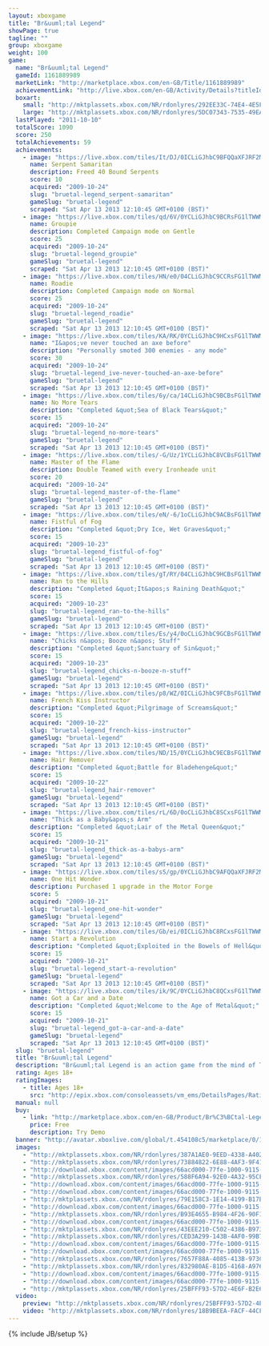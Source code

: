 ```yaml
---
layout: xboxgame
title: "Br&uuml;tal Legend"
showPage: true
tagline: ""
group: xboxgame
weight: 100
game: 
  name: "Br&uuml;tal Legend"
  gameId: 1161889989
  marketLink: "http://marketplace.xbox.com/en-GB/Title/1161889989"
  achievementLink: "http://live.xbox.com/en-GB/Activity/Details?titleId=1161889989"
  boxart: 
    small: "http://mktplassets.xbox.com/NR/rdonlyres/292EE33C-74E4-4E5F-B6FA-A0DC4419181E/0/boxbrutalLegend.jpg"
    large: "http://mktplassets.xbox.com/NR/rdonlyres/5DC07343-7535-49EA-964B-B2D939A263C3/0/cboxbrutallegend.jpg"
  lastPlayed: "2011-10-10"
  totalScore: 1090
  score: 250
  totalAchievements: 59
  achievements: 
    - image: "https://live.xbox.com/tiles/It/DJ/0ICLiGJhbC9BFQQaXFJRF2M1L2FjaC8wLzUAAAAA5+fn-+bQOQ==.jpg"
      name: Serpent Samaritan
      description: Freed 40 Bound Serpents
      score: 10
      acquired: "2009-10-24"
      slug: "bruetal-legend_serpent-samaritan"
      gameSlug: "bruetal-legend"
      scraped: "Sat Apr 13 2013 12:10:45 GMT+0100 (BST)"
    - image: "https://live.xbox.com/tiles/qd/6V/0YCLiGJhbC9BCRsFG1lTWWM1L2FjaC8wLzM1AAAAAOfn5-663rU=.jpg"
      name: Groupie
      description: Completed Campaign mode on Gentle
      score: 25
      acquired: "2009-10-24"
      slug: "bruetal-legend_groupie"
      gameSlug: "bruetal-legend"
      scraped: "Sat Apr 13 2013 12:10:45 GMT+0100 (BST)"
    - image: "https://live.xbox.com/tiles/HN/e0/04CLiGJhbC9CCRsFG1lTWWM1L2FjaC8wLzM2AAAAAOfn5-yb1wA=.jpg"
      name: Roadie
      description: Completed Campaign mode on Normal
      score: 25
      acquired: "2009-10-24"
      slug: "bruetal-legend_roadie"
      gameSlug: "bruetal-legend"
      scraped: "Sat Apr 13 2013 12:10:45 GMT+0100 (BST)"
    - image: "https://live.xbox.com/tiles/KA/RK/0YCLiGJhbC9HCxsFG1lTWWM1L2FjaC8wLzEzAAAAAOfn5-5lBDQ=.jpg"
      name: "I&apos;ve never touched an axe before"
      description: "Personally smoted 300 enemies - any mode"
      score: 30
      acquired: "2009-10-24"
      slug: "bruetal-legend_ive-never-touched-an-axe-before"
      gameSlug: "bruetal-legend"
      scraped: "Sat Apr 13 2013 12:10:45 GMT+0100 (BST)"
    - image: "https://live.xbox.com/tiles/6y/ca/14CLiGJhbC9BCBsFG1lTWWM1L2FjaC8wLzI1AAAAAOfn5-g1J-c=.jpg"
      name: No More Tears
      description: "Completed &quot;Sea of Black Tears&quot;"
      score: 15
      acquired: "2009-10-24"
      slug: "bruetal-legend_no-more-tears"
      gameSlug: "bruetal-legend"
      scraped: "Sat Apr 13 2013 12:10:45 GMT+0100 (BST)"
    - image: "https://live.xbox.com/tiles/-G/Uz/1YCLiGJhbC8VCBsFG1lTWWM1L2FjaC8wLzJhAAAAAOfn5-ocZeA=.jpg"
      name: Master of the Flame
      description: Double Teamed with every Ironheade unit
      score: 20
      acquired: "2009-10-24"
      slug: "bruetal-legend_master-of-the-flame"
      gameSlug: "bruetal-legend"
      scraped: "Sat Apr 13 2013 12:10:45 GMT+0100 (BST)"
    - image: "https://live.xbox.com/tiles/eN/-6/1oCLiGJhbC9ACBsFG1lTWWM1L2FjaC8wLzI0AAAAAOfn5-nV32Q=.jpg"
      name: Fistful of Fog
      description: "Completed &quot;Dry Ice, Wet Graves&quot;"
      score: 15
      acquired: "2009-10-23"
      slug: "bruetal-legend_fistful-of-fog"
      gameSlug: "bruetal-legend"
      scraped: "Sat Apr 13 2013 12:10:45 GMT+0100 (BST)"
    - image: "https://live.xbox.com/tiles/gT/RY/04CLiGJhbC9HCBsFG1lTWWM1L2FjaC8wLzIzAAAAAOfn5-x3NJ0=.jpg"
      name: Ran to the Hills
      description: "Completed &quot;It&apos;s Raining Death&quot;"
      score: 15
      acquired: "2009-10-23"
      slug: "bruetal-legend_ran-to-the-hills"
      gameSlug: "bruetal-legend"
      scraped: "Sat Apr 13 2013 12:10:45 GMT+0100 (BST)"
    - image: "https://live.xbox.com/tiles/Es/y4/0oCLiGJhbC9GCBsFG1lTWWM1L2FjaC8wLzIyAAAAAOfn5-2XzA4=.jpg"
      name: "Chicks n&apos; Booze n&apos; Stuff"
      description: "Completed &quot;Sanctuary of Sin&quot;"
      score: 15
      acquired: "2009-10-23"
      slug: "bruetal-legend_chicks-n-booze-n-stuff"
      gameSlug: "bruetal-legend"
      scraped: "Sat Apr 13 2013 12:10:45 GMT+0100 (BST)"
    - image: "https://live.xbox.com/tiles/p8/WZ/0ICLiGJhbC9FCBsFG1lTWWM1L2FjaC8wLzIxAAAAAOfn5-+2xbs=.jpg"
      name: French Kiss Instructor
      description: "Completed &quot;Pilgrimage of Screams&quot;"
      score: 15
      acquired: "2009-10-22"
      slug: "bruetal-legend_french-kiss-instructor"
      gameSlug: "bruetal-legend"
      scraped: "Sat Apr 13 2013 12:10:45 GMT+0100 (BST)"
    - image: "https://live.xbox.com/tiles/ND/15/0YCLiGJhbC9ECBsFG1lTWWM1L2FjaC8wLzIwAAAAAOfn5-5WPSg=.jpg"
      name: Hair Remover
      description: "Completed &quot;Battle for Bladehenge&quot;"
      score: 15
      acquired: "2009-10-22"
      slug: "bruetal-legend_hair-remover"
      gameSlug: "bruetal-legend"
      scraped: "Sat Apr 13 2013 12:10:45 GMT+0100 (BST)"
    - image: "https://live.xbox.com/tiles/rL/6D/0oCLiGJhbC8SCxsFG1lTWWM1L2FjaC8wLzFmAAAAAOfn5-2svrA=.jpg"
      name: "Thick as a Baby&apos;s Arm"
      description: "Completed &quot;Lair of the Metal Queen&quot;"
      score: 15
      acquired: "2009-10-21"
      slug: "bruetal-legend_thick-as-a-babys-arm"
      gameSlug: "bruetal-legend"
      scraped: "Sat Apr 13 2013 12:10:45 GMT+0100 (BST)"
    - image: "https://live.xbox.com/tiles/sS/gp/0YCLiGJhbC9AFQQaXFJRF2M1L2FjaC8wLzQAAAAA5+fn-gYoqg==.jpg"
      name: One Hit Wonder
      description: Purchased 1 upgrade in the Motor Forge
      score: 5
      acquired: "2009-10-21"
      slug: "bruetal-legend_one-hit-wonder"
      gameSlug: "bruetal-legend"
      scraped: "Sat Apr 13 2013 12:10:45 GMT+0100 (BST)"
    - image: "https://live.xbox.com/tiles/Gb/ei/0ICLiGJhbC8RCxsFG1lTWWM1L2FjaC8wLzFlAAAAAOfn5-+NtwU=.jpg"
      name: Start a Revolution
      description: "Completed &quot;Exploited in the Bowels of Hell&quot;"
      score: 15
      acquired: "2009-10-21"
      slug: "bruetal-legend_start-a-revolution"
      gameSlug: "bruetal-legend"
      scraped: "Sat Apr 13 2013 12:10:45 GMT+0100 (BST)"
    - image: "https://live.xbox.com/tiles/ik/9C/0YCLiGJhbC8QCxsFG1lTWWM1L2FjaC8wLzFkAAAAAOfn5-5tT5Y=.jpg"
      name: Got a Car and a Date
      description: "Completed &quot;Welcome to the Age of Metal&quot;"
      score: 15
      acquired: "2009-10-21"
      slug: "bruetal-legend_got-a-car-and-a-date"
      gameSlug: "bruetal-legend"
      scraped: "Sat Apr 13 2013 12:10:45 GMT+0100 (BST)"
  slug: "bruetal-legend"
  title: "Br&uuml;tal Legend"
  description: "Br&uuml;tal Legend is an action game from the mind of Tim Schafer. Eddie Riggs, a roadie chosen by the Rock Gods and played by Jack Black, must battle through a heavy metal fantasy world to save humanity and slay demons &mdash; using only a broad axe, his guitar Clementine, and an army of metal heads."
  rating: Ages 18+
  ratingImages: 
    - title: Ages 18+
      src: "http://epix.xbox.com/consoleassets/vm_ems/DetailsPages/RatingSystemID/14/default/Values/14005.png"
  manual: null
  buy: 
    - link: "http://marketplace.xbox.com/en-GB/Product/Br%C3%BCtal-Legend/66acd000-77fe-1000-9115-d802454108c5?purchase=1&amp;DownloadType=GameDemo"
      price: Free
      description: Try Demo
  banner: "http://avatar.xboxlive.com/global/t.454108c5/marketplace/0/1"
  images: 
    - "http://mktplassets.xbox.com/NR/rdonlyres/387A1AE0-9EED-4338-A402-BD93991B1E10/0/simbrutallegend00.jpg"
    - "http://mktplassets.xbox.com/NR/rdonlyres/73884822-6E88-4AF3-9F41-9A6FFCAA1655/0/simbrutallegend01.jpg"
    - "http://download.xbox.com/content/images/66acd000-77fe-1000-9115-d802454108c5/1033/screenlg1.jpg"
    - "http://mktplassets.xbox.com/NR/rdonlyres/588F6A94-92E0-4A32-95CF-55CA2A003AEB/0/simbrutallegend02.jpg"
    - "http://download.xbox.com/content/images/66acd000-77fe-1000-9115-d802454108c5/1033/screenlg2.jpg"
    - "http://download.xbox.com/content/images/66acd000-77fe-1000-9115-d802454108c5/1033/screenlg3.jpg"
    - "http://mktplassets.xbox.com/NR/rdonlyres/79E158C3-1E14-4199-B17E-123A507C3E46/0/simbrutallegend03.jpg"
    - "http://download.xbox.com/content/images/66acd000-77fe-1000-9115-d802454108c5/1033/screenlg4.jpg"
    - "http://mktplassets.xbox.com/NR/rdonlyres/B93E4655-B984-4F26-90F1-1F17122066F3/0/simbrutallegend04.jpg"
    - "http://download.xbox.com/content/images/66acd000-77fe-1000-9115-d802454108c5/1033/screenlg5.jpg"
    - "http://mktplassets.xbox.com/NR/rdonlyres/43EEE210-C502-4386-B973-1686E3FDB9E7/0/simbrutallegend05.jpg"
    - "http://mktplassets.xbox.com/NR/rdonlyres/CED3A299-143B-4AF0-99B7-2D5A3DA50F74/0/simbrutallegend06.jpg"
    - "http://download.xbox.com/content/images/66acd000-77fe-1000-9115-d802454108c5/1033/screenlg6.jpg"
    - "http://download.xbox.com/content/images/66acd000-77fe-1000-9115-d802454108c5/1033/screenlg7.jpg"
    - "http://mktplassets.xbox.com/NR/rdonlyres/7657F88A-4085-413B-973C-4B1AA701EAE4/0/simbrutallegend07.jpg"
    - "http://mktplassets.xbox.com/NR/rdonlyres/832980AE-81D5-4168-A976-B6F59B45B1ED/0/simbrutallegend08.jpg"
    - "http://download.xbox.com/content/images/66acd000-77fe-1000-9115-d802454108c5/1033/screenlg8.jpg"
    - "http://download.xbox.com/content/images/66acd000-77fe-1000-9115-d802454108c5/1033/screenlg9.jpg"
    - "http://mktplassets.xbox.com/NR/rdonlyres/25BFFF93-57D2-4E6F-B2E6-DD3ADCC18308/0/cbackbrutallegend.jpg"
  video: 
    preview: "http://mktplassets.xbox.com/NR/rdonlyres/25BFFF93-57D2-4E6F-B2E6-DD3ADCC18308/0/cbackbrutallegend.jpg"
    video: "http://mktplassets.xbox.com/NR/rdonlyres/18B9BEEA-FACF-44CF-9956-DB762CA3B717/0/vidBrutalLegendE3cdnhi.asx"
---
```

{% include JB/setup %}